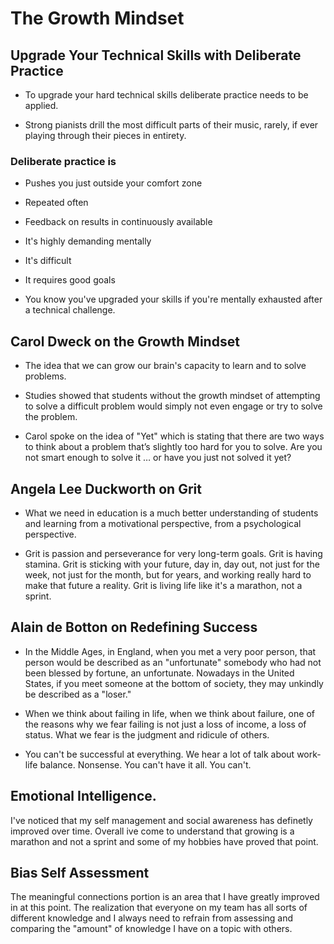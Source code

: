 # The Growth Mindset

## Upgrade Your Technical Skills with Deliberate Practice

* To upgrade your hard technical skills deliberate practice needs to be applied.

* Strong pianists drill the most difficult parts of their music, rarely, if ever playing through their pieces in entirety.

### Deliberate practice is

* Pushes you just outside your comfort zone

* Repeated often

* Feedback on results in continuously available

* It's highly demanding mentally

* It's difficult

* It requires good goals

* You know you've upgraded your skills if you're mentally exhausted after a technical challenge.

## Carol Dweck on the Growth Mindset

* The idea that we can grow our brain's capacity to learn and to solve problems.

* Studies showed that students without the growth mindset of attempting to solve a difficult problem would simply not even engage or try to solve the problem.

* Carol spoke on the idea of "Yet" which is stating that there are two ways to think about a problem that’s slightly too hard for you to solve. Are you not smart enough to solve it … or have you just not solved it yet?

## Angela Lee Duckworth on Grit

* What we need in education is a much better understanding of students and learning from a motivational perspective, from a psychological perspective.

* Grit is passion and perseverance for very long-term goals. Grit is having stamina. Grit is sticking with your future, day in, day out, not just for the week, not just for the month, but for years, and working really hard to make that future a reality. Grit is living life like it's a marathon, not a sprint.

## Alain de Botton on Redefining Success

* In the Middle Ages, in England, when you met a very poor person, that person would be described as an "unfortunate" somebody who had not been blessed by fortune, an unfortunate. Nowadays in the United States, if you meet someone at the bottom of society, they may unkindly be described as a "loser."

* When we think about failing in life, when we think about failure, one of the reasons why we fear failing is not just a loss of income, a loss of status. What we fear is the judgment and ridicule of others.

* You can't be successful at everything. We hear a lot of talk about work-life balance. Nonsense. You can't have it all. You can't.

## Emotional Intelligence.

I've noticed that my self management and social awareness has definetly improved over time. Overall ive come to understand that growing is a marathon and not a sprint and some of my hobbies have proved that point.

## Bias Self Assessment

The meaningful connections portion is an area that I have greatly improved in at this point. The realization that everyone on my team has all sorts of different knowledge and I always need to refrain from assessing and comparing the "amount" of knowledge I have on a topic with others.